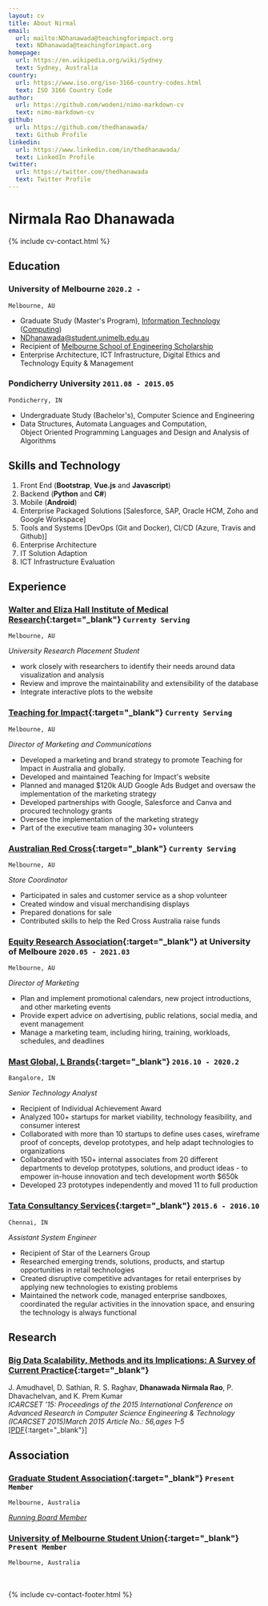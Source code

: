 ```yaml
---
layout: cv
title: About Nirmal
email:
  url: mailto:NDhanawada@teachingforimpact.org
  text: NDhanawada@teachingforimpact.org
homepage:
  url: https://en.wikipedia.org/wiki/Sydney
  text: Sydney, Australia
country:
  url: https://www.iso.org/iso-3166-country-codes.html
  text: ISO 3166 Country Code
author:
  url: https://github.com/wodeni/nimo-markdown-cv
  text: nimo-markdown-cv
github:
  url: https://github.com/thedhanawada/
  text: Github Profile
linkedin:
  url: https://www.linkedin.com/in/thedhanawada/
  text: LinkedIn Profile
twitter:
  url: https://twitter.com/thedhanawada
  text: Twitter Profile
---
```


# **Nirmala Rao** Dhanawada

<!--
include contact information from the front matter
Supported arguments:
    - homepage: url, text
    - phone
    - email
-->

{% include cv-contact.html %}

## Education

### **University of Melbourne** `2020.2 -`

```
Melbourne, AU
```

- Graduate Study (Master's Program), [Information Technology](https://handbook.unimelb.edu.au/2021/courses/mc-it) ([Computing](https://handbook.unimelb.edu.au/2021/components/mc-it-spec-1))
- [NDhanawada@student.unimelb.edu.au](mailto:NDhanawada@student.unimelb.edu.au)
- <i class="fas fa-award"></i> Recipient of [Melbourne School of Engineering Scholarship](https://scholarships.unimelb.edu.au/awards/melbourne-school-of-engineering-foundation-scholarship)
- Enterprise Architecture, ICT Infrastructure, Digital Ethics and Technology Equity & Management

### **Pondicherry University** `2011.08 - 2015.05`

```
Pondicherry, IN
```

- Undergraduate Study (Bachelor's), Computer Science and Engineering
- Data Structures, Automata Languages and Computation, <br> Object Oriented Programming Languages and Design and Analysis of Algorithms

## Skills and Technology

 1. Front End (**Bootstrap**, **Vue.js** and **Javascript**)
 2. Backend (**Python** and **C#**)
 3. Mobile (**Android**)
2. Enterprise Packaged Solutions [Salesforce, SAP, Oracle HCM, Zoho and Google Workspace]
3. Tools and Systems [DevOps (Git and Docker), CI/CD (Azure, Travis and Github)]
4. Enterprise Architecture
5. IT Solution Adaption
6. ICT Infrastructure Evaluation

## Experience

### **[Walter and Eliza Hall Institute of Medical Research](https://www.wehi.edu.au/){:target="_blank"}** `Currenty Serving`
```
Melbourne, AU
```
_University Research Placement Student_<br>
- work closely with researchers to identify their needs around data visualization and analysis
- Review and improve the maintainability and extensibility of the database
- Integrate interactive plots to the website

### **[Teaching for Impact](https://www.teachingforimpact.org/){:target="_blank"}** `Currenty Serving`
```
Melbourne, AU
```
_Director of Marketing and Communications_<br>
- Developed a marketing and brand strategy to promote Teaching for Impact in Australia and globally.
- Developed and maintained Teaching for Impact's website
- Planned and managed $120k AUD Google Ads Budget and oversaw the implementation of the marketing strategy
- Developed partnerships with Google, Salesforce and Canva and procured technology grants
- Oversee the implementation of the marketing strategy
- Part of the executive team managing 30+ volunteers

### **[Australian Red Cross](https://www.redcross.org.au/){:target="_blank"}** `Currenty Serving`
```
Melbourne, AU
```
_Store Coordinator_<br>
- Participated in sales and customer service as a shop volunteer
- Created window and visual merchandising displays
- Prepared donations for sale
- Contributed skills to help the Red Cross Australia raise funds

### **[Equity Research Association](https://eraunimelb.org.au/){:target="_blank"}** at University of Melboure `2020.05 - 2021.03`
```
Melbourne, AU
```
_Director of Marketing_<br>
- Plan and implement promotional calendars, new project introductions, and other marketing events
- Provide expert advice on advertising, public relations, social media, and event management
- Manage a marketing team, including hiring, training, workloads, schedules, and deadlines


### **[Mast Global, L Brands](https://www.lb.com/){:target="_blank"}** `2016.10 - 2020.2`
```
Bangalore, IN
```
_Senior Technology Analyst_<br>
- <i class="fas fa-award"></i> Recipient of Individual Achievement Award
- Analyzed 100+ startups for market viability, technology feasibility, and consumer interest
- Collaborated with more than 10 startups to define uses cases, wireframe proof of concepts, develop prototypes, and help adapt technologies to organizations
- Collaborated with 150+ internal associates from 20 different departments to develop prototypes, solutions, and product ideas - to empower in-house innovation and tech development worth $650k
- Developed 23 prototypes independently and moved 11 to full production

### **[Tata Consultancy Services](https://www.tcs.com/){:target="_blank"}** `2015.6 - 2016.10`
```
Chennai, IN
```

_Assistant System Engineer_<br>
- <i class="fas fa-award"></i> Recipient of Star of the Learners Group
- Researched emerging trends, solutions, products, and startup opportunities in retail technologies
- Created disruptive competitive advantages for retail enterprises by applying new technologies to existing problems
- Maintained the network code, managed enterprise sandboxes, coordinated the regular activities in the innovation space, and ensuring the technology is always functional



## Research

### [**Big Data Scalability, Methods and its Implications: A Survey of Current Practice**](https://dl.acm.org/doi/10.1145/2743065.2743121){:target="_blank"}
J. Amudhavel, D. Sathian, R. S. Raghav, **Dhanawada Nirmala Rao**, P. Dhavachelvan, and K. Prem Kumar<br>
_ICARCSET '15: Proceedings of the 2015 International Conference on Advanced Research in Computer Science Engineering & Technology (ICARCSET 2015)March 2015 Article No.: 56,ages 1–5_<br>
[[PDF](https://doi.org/10.1145/2743065.2743121){:target="_blank"}]

## Association

### **[Graduate Student Association](https://gsa.unimelb.edu.au/){:target="_blank"}** `Present Member`
```
Melbourne, Australia
```
_[Running Board Member](https://gsa.unimelb.edu.au/profile/nirmala-rao-dhanawada/)_<br>

### **[University of Melbourne Student Union](https://umsu.unimelb.edu.au/){:target="_blank"}** `Present Member`
```
Melbourne, Australia
```
<br><br>
{% include cv-contact-footer.html %}

<!-- ### Footer

Last updated: May 2013 -->
